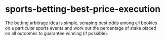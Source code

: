 # sports-betting-best-price-execution

The betting arbitrage idea is simple, scraping best odds among all bookies on a particular sports events and work out the percentage of stake placed on all outcomes to guarantee winning (if possible).
